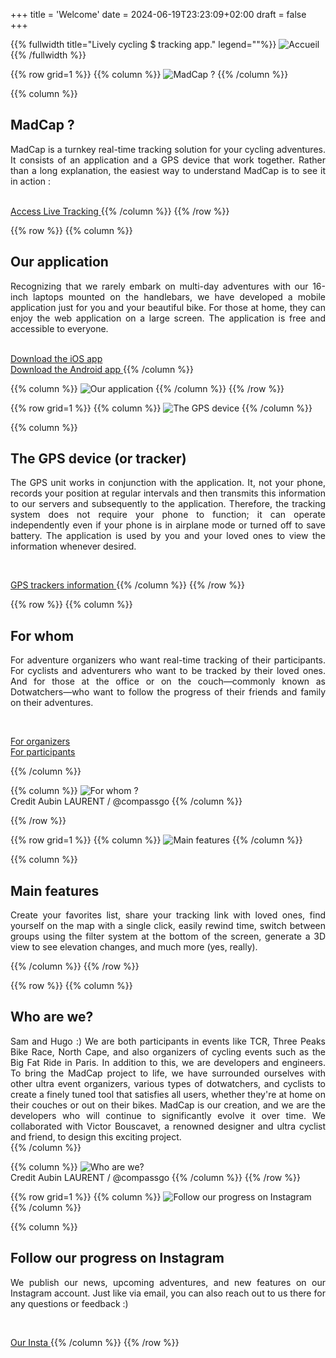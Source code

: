 +++
title = 'Welcome'
date = 2024-06-19T23:23:09+02:00
draft = false
+++




<!-- Image haute accueil  -->

{{% fullwidth title="Lively cycling $ tracking app." legend=""%}}
![Accueil](/accueil/im-acc-000.jpg)
{{% /fullwidth %}}






<!-- ######  ligne MadCap  ###### ? -->

{{% row grid=1  %}} <!-- ligne avec grille en fond -->
{{% column %}}
![MadCap ?](/accueil/im-acc-001.png)
{{% /column %}}

{{% column %}}
## <div style="text-align: left"> MadCap ? </div>

<div style="text-align: justify"> MadCap is a turnkey real-time tracking solution for your cycling adventures. It consists of an application and a GPS device that work together. Rather than a long explanation, the easiest way to understand MadCap is to see it in action : </div>
&nbsp;

<a href="https://app.madcap.cc/" target="_blank"> Access Live Tracking </a>
{{% /column %}}
{{% /row %}}






<!-- ######  ligne Notre application  ###### ? -->

{{% row  %}} <!-- ligne sans grille en fond -->
{{% column %}}
## <div style="text-align: left"> Our application </div>

<div style="text-align: justify"> Recognizing that we rarely embark on multi-day adventures with our 16-inch laptops mounted on the handlebars, we have developed a mobile application just for you and your beautiful bike. For those at home, they can enjoy the web application on a large screen.
The application is free and accessible to everyone. </div>
&nbsp;

<a href="https://apps.apple.com/fr/app/madcap-cc/id6478298631" target="_blank"> Download the iOS app </a>  
<a href="https://play.google.com/store/apps/details?id=cc.madcap&hl" target="_blank"> Download the Android app </a>
{{% /column %}}

{{% column %}}
![Our application](/accueil/im-acc-002.jpg)
{{% /column %}}
{{% /row %}}





<!-- ######  Ligne Le boitier GPS (ou tracker)  ###### ? -->

{{% row grid=1  %}} <!-- ligne avec grille en fond -->
{{% column %}}
![The GPS device](/accueil/im-acc-003.jpg)
{{% /column %}}

{{% column %}}
## <div style="text-align: left"> The GPS device (or tracker) </div>

<div style="text-align: justify"> The GPS unit works in conjunction with the application. It, not your phone, records your position at regular intervals and then transmits this information to our servers and subsequently to the application.
Therefore, the tracking system does not require your phone to function; it can operate independently even if your phone is in airplane mode or turned off to save battery. The application is used by you and your loved ones to view the information whenever desired. </div>

&nbsp;

<a href="/accueil/MadCap GPS device Information.pdf" target="_blank"> GPS trackers information </a>
{{% /column %}}
{{% /row %}}






<!-- ######  ligne Pour qui ? noGRILL  ###### ? -->

{{% row  %}} <!-- ligne sans grille en fond -->
{{% column %}}
## <div style="text-align: left"> For whom </div>

<div style="text-align: justify"> For adventure organizers who want real-time tracking of their participants. For cyclists and adventurers who want to be tracked by their loved ones. And for those at the office or on the couch—commonly known as Dotwatchers—who want to follow the progress of their friends and family on their adventures. </div>

&nbsp;

[For organizers](https://madcap.cc/orga/)  
[For participants](https://madcap.cc/participant/)

{{% /column %}}

{{% column %}}
![For whom ?](/accueil/im-acc-004.jpg)  
Credit Aubin LAURENT / @compassgo
{{% /column %}}

{{% /row %}}






<!-- ######  Fonctionnalitées principales GRILLE ###### ? -->

{{% row grid=1  %}} <!-- ligne avec grille en fond -->
{{% column %}}
![Main features](/accueil/im-acc-005.png)
{{% /column %}}

{{% column %}}
## <div style="text-align: left"> Main features </div>

<div style="text-align: justify"> Create your favorites list, share your tracking link with loved ones, find yourself on the map with a single click, easily rewind time, switch between groups using the filter system at the bottom of the screen, generate a 3D view to see elevation changes, and much more (yes, really). </div>

{{% /column %}}
{{% /row %}}







<!-- ######  ligne Qui sommes nous ? noGRILL  ###### ? -->

{{% row  %}} <!-- ligne sans grille en fond -->
{{% column %}}
## <div style="text-align: left"> Who are we? </div>

<div style="text-align: justify"> Sam and Hugo :) We are both participants in events like TCR, Three Peaks Bike Race, North Cape, and also organizers of cycling events such as the Big Fat Ride in Paris. In addition to this, we are developers and engineers. To bring the MadCap project to life, we have surrounded ourselves with other ultra event organizers, various types of dotwatchers, and cyclists to create a finely tuned tool that satisfies all users, whether they're at home on their couches or out on their bikes. MadCap is our creation, and we are the developers who will continue to significantly evolve it over time. We collaborated with Victor Bouscavet, a renowned designer and ultra cyclist and friend, to design this exciting project. </div>
{{% /column %}}

{{% column %}}
![Who are we?](/accueil/im-acc-006.jpg)  
Credit Aubin LAURENT / @compassgo
{{% /column %}}
{{% /row %}}




<!-- ######  Suivre notre actu sur instagram GRILLE  ###### ? -->

{{% row grid=1  %}} <!-- ligne avec grille en fond -->
{{% column %}}
![Follow our progress on Instagram](/accueil/im-acc-007.png)
{{% /column %}}

{{% column %}}
## <div style="text-align: left"> Follow our progress on Instagram  </div>

<div style="text-align: justify"> We publish our news, upcoming adventures, and new features on our Instagram account. Just like via email, you can also reach out to us there for any questions or feedback :) </div>

&nbsp;

<a href="https://www.instagram.com/madcap.cc/" target="_blank"> Our Insta </a>
{{% /column %}}
{{% /row %}}


